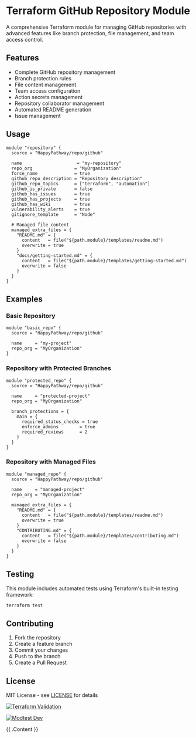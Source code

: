 # Terraform GitHub Repository Module

A comprehensive Terraform module for managing GitHub repositories with advanced features like branch protection, file management, and team access control.

## Features

- Complete GitHub repository management
- Branch protection rules
- File content management
- Team access configuration
- Action secrets management
- Repository collaborator management
- Automated README generation
- Issue management

## Usage

```hcl
module "repository" {
  source = "HappyPathway/repo/github"

  name                     = "my-repository"
  repo_org                = "MyOrganization"
  force_name              = true
  github_repo_description = "Repository description"
  github_repo_topics      = ["terraform", "automation"]
  github_is_private       = false
  github_has_issues       = true
  github_has_projects     = true
  github_has_wiki         = true
  vulnerability_alerts    = true
  gitignore_template      = "Node"

  # Managed file content
  managed_extra_files = {
    "README.md" = {
      content   = file("${path.module}/templates/readme.md")
      overwrite = true
    }
    "docs/getting-started.md" = {
      content   = file("${path.module}/templates/getting-started.md")
      overwrite = false
    }
  }
}
```

## Examples

### Basic Repository

```hcl
module "basic_repo" {
  source = "HappyPathway/repo/github"
  
  name     = "my-project"
  repo_org = "MyOrganization"
}
```

### Repository with Protected Branches

```hcl
module "protected_repo" {
  source = "HappyPathway/repo/github"
  
  name     = "protected-project"
  repo_org = "MyOrganization"
  
  branch_protections = {
    main = {
      required_status_checks = true
      enforce_admins        = true
      required_reviews      = 2
    }
  }
}
```

### Repository with Managed Files

```hcl
module "managed_repo" {
  source = "HappyPathway/repo/github"
  
  name     = "managed-project"
  repo_org = "MyOrganization"
  
  managed_extra_files = {
    "README.md" = {
      content   = file("${path.module}/templates/readme.md")
      overwrite = true
    }
    "CONTRIBUTING.md" = {
      content   = file("${path.module}/templates/contributing.md")
      overwrite = false
    }
  }
}
```

## Testing

This module includes automated tests using Terraform's built-in testing framework:

```bash
terraform test
```

## Contributing

1. Fork the repository
2. Create a feature branch
3. Commit your changes
4. Push to the branch
5. Create a Pull Request

## License

MIT License - see [LICENSE](LICENSE) for details


[![Terraform Validation](https://github.com/HappyPathway/terraform-github-repo/actions/workflows/terraform.yaml/badge.svg)](https://github.com/HappyPathway/terraform-github-repo/actions/workflows/terraform.yaml)


[![Modtest Dev](https://github.com/HappyPathway/terraform-github-repo/actions/workflows/modtest-dev.yaml/badge.svg)](https://github.com/HappyPathway/terraform-github-repo/actions/workflows/modtest-dev.yaml)

<!-- BEGIN_TF_DOCS -->
{{ .Content }}
<!-- END_TF_DOCS -->
